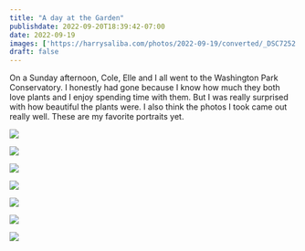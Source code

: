 ```yaml
---
title: "A day at the Garden"
publishdate: 2022-09-20T18:39:42-07:00
date: 2022-09-19
images: ['https://harrysaliba.com/photos/2022-09-19/converted/_DSC7252.jpg']
draft: false
---
```


On a Sunday afternoon, Cole, Elle and I all went to the Washington Park Conservatory.  I honestly had gone because I know how much they both love plants and I enjoy spending time with them.  But I was really surprised with how beautiful the plants were.  I also think the photos I took came out really well.  These are my favorite portraits yet.

![](https://harrysaliba.com/photos/2022-09-19/converted/_DSC7244.jpg)

![](https://harrysaliba.com/photos/2022-09-19/converted/_DSC7252.jpg)

![](https://harrysaliba.com/photos/2022-09-19/converted/_DSC7253.jpg)

![](https://harrysaliba.com/photos/2022-09-19/converted/_DSC7259.jpg)

![](https://harrysaliba.com/photos/2022-09-19/converted/_DSC7264.jpg)

![](https://harrysaliba.com/photos/2022-09-19/converted/_DSC7276.jpg)

![](https://harrysaliba.com/photos/2022-09-19/converted/_DSC7281.jpg)